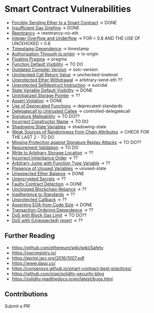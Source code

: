 # Smart Contract Vulnerabilities

- [Forcibly Sending Ether to a Smart Contract](/vulnerabilities/forcibly-sending-ether.md) -> DONE 
- [Insufficient Gas Griefing](/vulnerabilities/insufficient-gas-griefing.md) -> DONE
- [Reentrancy](/vulnerabilities/reentrancy.md) -> reentrancy-no-eth
- [Integer Overflow and Underflow](/vulnerabilities/overflow-underflow.md) -> FOR < 0.8 AND THE USE OF UNCEHCKED > 0.8
- [Timestamp Dependence](/vulnerabilities/timestamp-dependence.md) -> timestamp
- [Authorization Through tx.origin](/vulnerabilities/authorization-txorigin.md) -> tx-origin
- [Floating Pragma](/vulnerabilities/floating-pragma.md) -> pragma
- [Function Default Visibility](/vulnerabilities/function-default-visibility.md) -> TO DO
- [Outdated Compiler Version](/vulnerabilities/outdated-compiler-version.md) -> solc-version
- [Unchecked Call Return Value](/vulnerabilities/unchecked-call-return-value.md) -> unchecked-lowlevel
- [Unprotected Ether Withdrawal](/vulnerabilities/unprotected-ether-withdrawal.md) -> arbitrary-send-eth ??
- [Unprotected Selfdestruct Instruction](/vulnerabilities/unprotected-selfdestruct.md) -> suicidal
- [State Variable Default Visibility](/vulnerabilities/state-variable-default-visibility.md) -> DONE
- [Uninitialized Storage Pointer](/vulnerabilities/uninitialized-storage-pointer.md) -> ??
- [Assert Violation](/vulnerabilities/assert-violation.md) -> DONE
- [Use of Deprecated Functions](/vulnerabilities/use-of-deprecated-functions.md) -> deprecated-standards
- [Delegatecall to Untrusted Callee](/vulnerabilities/delegatecall-untrusted-callee.md) -> controlled-delegatecall
- [Signature Malleability](/vulnerabilities/signature-malleability.md) -> TO DO??
- [Incorrect Constructor Name](/vulnerabilities/incorrect-constructor.md) -> TO DO
- [Shadowing State Variables](/vulnerabilities/shadowing-state-variables.md) -> shadowing-state
- [Weak Sources of Randomness from Chain Attributes](/vulnerabilities/weak-sources-randomness.md) -> CHECK FOR THE LAST 2 - TO DO
- [Missing Protection against Signature Replay Attacks](/vulnerabilities/missing-protection-signature-replay.md) -> TO DO??
- [Requirement Validation](/vulnerabilities/requirement-violation.md) -> TO DO
- [Write to Arbitrary Storage Location](/vulnerabilities/arbitrary-storage-location.md) -> ??
- [Incorrect Inheritance Order](/vulnerabilities/incorrect-inheritance-order.md) -> ??
- [Arbitrary Jump with Function Type Variable](/vulnerabilities/arbitrary-jump-function-type.md) -> ??
- [Presence of Unused Variables](/vulnerabilities/unused-variables.md) -> unused-state
- [Unexpected Ether Balance](/vulnerabilities/unexpected-ether-balance.md) -> DONE
- [Unencrypted Secrets](/vulnerabilities/unencrypted-secrets.md) -> ??
- [Faulty Contract Detection](/vulnerabilities/faulty-contract-detection.md) -> DONE
- [Unclogged Blockchain Reliance](/vulnerabilities/unclogged-blockchain-reliance.md) -> ??
- [Inadherence to Standards](/vulnerabilities/inadherence-to-standards.md) -> ??
- [Unprotected Callback](/vulnerabilities/unprotected-callback.md) -> ??
- [Asserting EOA from Code Size](/vulnerabilities/asserting-eoa-from-code-size.md) -> DONE
- [Transaction-Ordering Dependence](/vulnerabilities/transaction-ordering-dependence.md) -> ??
- [DoS with Block Gas Limit](/vulnerabilities/dos-gas-limit.md) -> TO DO??
- [DoS with (Unexpected) revert](/vulnerabilities/dos-revert.md) -> ??

## Further Reading

- https://github.com/ethereum/wiki/wiki/Safety
- https://swcregistry.io/
- https://eprint.iacr.org/2016/1007.pdf
- https://www.dasp.co/
- https://consensys.github.io/smart-contract-best-practices/
- https://github.com/sigp/solidity-security-blog
- https://solidity.readthedocs.io/en/latest/bugs.html

## Contributions

Submit a PR!
